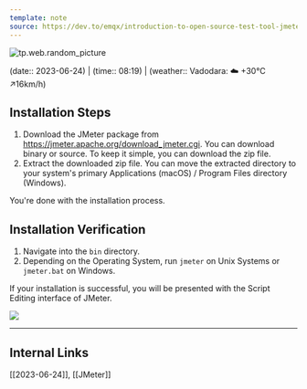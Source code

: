 ```yaml
---
template: note
source: https://dev.to/emqx/introduction-to-open-source-test-tool-jmeter-01-m2k
---
```

![tp.web.random_picture](https://images.unsplash.com/photo-1674089343408-0af2e3fd77c1?crop=entropy&cs=tinysrgb&fit=crop&fm=jpg&h=300&ixid=MnwxfDB8MXxyYW5kb218MHx8dHJlZSxsYW5kc2NhcGUsd2F0ZXIsbW91bnRhaW58fHx8fHwxNjg3NTc0OTQx&ixlib=rb-4.0.3&q=80&utm_campaign=api-credit&utm_medium=referral&utm_source=unsplash_source&w=900)

(date:: 2023-06-24) | (time:: 08:19) | (weather:: Vadodara: ☁️   +30°C ↗16km/h)

## Installation Steps

1. Download the JMeter package from https://jmeter.apache.org/download_jmeter.cgi. You can download binary or source. To keep it simple, you can download the zip file.
2. Extract the downloaded zip file. You can move the extracted directory to your system's primary Applications (macOS) / Program Files directory (Windows).

You're done with the installation process.

## Installation Verification

1. Navigate into the `bin` directory.
2. Depending on the Operating System, run `jmeter` on Unix Systems or `jmeter.bat` on Windows.

If your installation is successful, you will be presented with the Script Editing interface of JMeter.

![](https://res.cloudinary.com/practicaldev/image/fetch/s--CQ6z84ig--/c_limit%2Cf_auto%2Cfl_progressive%2Cq_auto%2Cw_880/https://assets.emqx.com/images/8c0762b8342ab42ec2c5c9051525bc47.png)

---
## Internal Links
[[2023-06-24]], [[JMeter]]